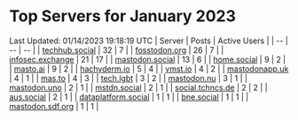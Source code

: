 # Top Servers for January 2023
Last Updated: 01/14/2023 19:18:19 UTC
| Server | Posts | Active Users |
| -- | -- | -- |
| [techhub.social](https://techhub.social/tags/PowerShell) | 32 | 7 |
| [fosstodon.org](https://fosstodon.org/tags/PowerShell) | 26 | 7 |
| [infosec.exchange](https://infosec.exchange/tags/PowerShell) | 21 | 17 |
| [mastodon.social](https://mastodon.social/tags/PowerShell) | 13 | 6 |
| [home.social](https://home.social/tags/PowerShell) | 9 | 2 |
| [masto.ai](https://masto.ai/tags/PowerShell) | 9 | 2 |
| [hachyderm.io](https://hachyderm.io/tags/PowerShell) | 5 | 4 |
| [vmst.io](https://vmst.io/tags/PowerShell) | 4 | 2 |
| [mastodonapp.uk](https://mastodonapp.uk/tags/PowerShell) | 4 | 1 |
| [mas.to](https://mas.to/tags/PowerShell) | 4 | 3 |
| [tech.lgbt](https://tech.lgbt/tags/PowerShell) | 3 | 2 |
| [mastodon.nu](https://mastodon.nu/tags/PowerShell) | 3 | 1 |
| [mastodon.uno](https://mastodon.uno/tags/PowerShell) | 2 | 1 |
| [mstdn.social](https://mstdn.social/tags/PowerShell) | 2 | 1 |
| [social.tchncs.de](https://social.tchncs.de/tags/PowerShell) | 2 | 2 |
| [aus.social](https://aus.social/tags/PowerShell) | 2 | 1 |
| [dataplatform.social](https://dataplatform.social/tags/PowerShell) | 1 | 1 |
| [bne.social](https://bne.social/tags/PowerShell) | 1 | 1 |
| [mastodon.sdf.org](https://mastodon.sdf.org/tags/PowerShell) | 1 | 1 |
